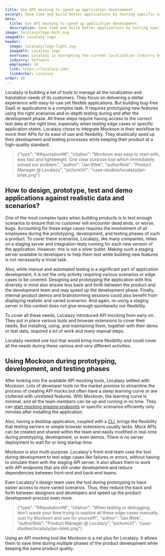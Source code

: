 ```yaml
---
title: Use API mocking to speed up application development
excerpt: Save time and build better applications by testing specific scenarios and edge cases with Mockoon
meta:
  title: Use API mocking to speed up application development
  description: Save time and build better applications by testing specific scenarios and edge cases with Mockoon
image: localazy/logo-dark.svg
imageAlt: Localazy logo
header:
  image: localazy/logo-light.svg
  imageAlt: Localazy logo
  overview: Localazy is disrupting the current localization industry by providing modern tools to companies who wants to reach new markets
  industry: Software
  employees: 10
  link: https://localazy.com/
  linkAnchor: Localazy
order: 30
---
```


Localazy is building a set of tools to manage all the localization and translation needs of its customers. They focus on delivering a stellar experience with easy-to-use yet flexible applications.
But building bug-free SaaS or applications is a complex task. It requires prototyping new features using the right scenarios and in-depth testing during and after the development phase. All these steps require having access to the correct test data at the right time, especially when testing edge cases or specific application states.
Localazy chose to integrate Mockoon in their workflow to mock their APIs for its ease of use and flexibility. They drastically sped up their development and testing processes while keeping their product at a high-quality standard.

> {"type": "##quotation##", "citation": "Mockoon was easy to start with, was fast and lightweight. One clear purpose tool which immediately solved our problem.", "author": "Jan Bílek", "authorRole": "Product Manager @ Localazy", "pictureUrl": "case-studies/localazy/jan-bilek.png"}

## How to design, prototype, test and demo applications against realistic data and scenarios?

One of the most complex tasks when building products is to test enough scenarios to ensure that no customer will encounter dead ends, or worse, bugs. Accounting for these edge cases requires the involvement of all employees during the prototyping, development, and testing phases of such a product.
To cover these scenarios, Localazy, like many companies, relies on a staging server and integration tests running for each new version of the application. However, this is not a silver bullet. Making such a staging server available to developers to help them test while building new features is not necessarily a trivial task.

Also, while manual and automated testing is a significant part of application development, it is not the only activity requiring various scenarios or edge cases to be covered.
Designing and prototyping the application with this diversity in mind also ensure less back and forth between the product and the development team and may speed up the development phase.
Finally, internal product demos and brainstorming sessions could also benefit from displaying realistic and varied scenarios. And again, re-using a staging server in this context does not give enough spontaneity nor flexibility.

To cover all these needs, Localazy introduced API mocking from early on. They put in place various tools and browser extensions to cover their needs. But installing, using, and maintaining them, together with their demo or test data, required a lot of work and many manual steps.

Localazy needed one tool that would bring more flexibility and could cover all the needs during these various and very different activities.

## Using Mockoon during prototyping, development, and testing phases

After looking into the available API mocking tools, Localazy settled with Mockoon. Lots of developer tools on the market promise to streamline the process of creating API mocks but often have a steep learning curve or are cluttered with unrelated features. With Mockoon, the learning curve is minimal, and all the team members can be up and running in no time. They can [start mocking missing endpoints](/tutorials/getting-started/) or specific scenarios efficiently only minutes after installing the application.

Also, having a desktop application, coupled with a [CLI](/cli/), brings the flexibility that testing servers or simple browser extensions usually lacks. Mock APIs can be created and shared within the team and easily modified in real-time during prototyping, development, or even demos. There is no server deployment to wait for or long startup time.

Mockoon is also multi-purpose. Localazy's front-end team uses the tool during development to test edge cases like failures or errors, without having to simulate them with the staging API server. It also allows them to work with API endpoints that are still under development and reduce dependencies between front-end and back-end teams.

Even Localazy's design team uses the tool during prototyping to have easier access to more varied scenarios. Thus, they reduce the back and forth between designers and developers and speed up the product development process even more.

> {"type": "##quotation##", "citation": "When testing or debugging, don't waste your time trying to explore all these edge cases manually. Just try Mockoon and see for yourself!", "author": "Jan Bílek", "authorRole": "Product Manager @ Localazy", "pictureUrl": "case-studies/localazy/jan-bilek.png"}

Using an API mocking tool like Mockoon is a net plus for Localazy. It allows them to save time during multiple phases of the product development while keeping the same product quality.
